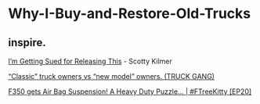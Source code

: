 # Why-I-Buy-and-Restore-Old-Trucks
## inspire.
[I’m Getting Sued for Releasing This](https://youtu.be/_NiVgYr9DTE) -  Scotty Kilmer

[“Classic” truck owners vs “new model” owners. (TRUCK GANG)](https://youtu.be/mlr_kGwL8ws)

[F350 gets Air Bag Suspension! A Heavy Duty Puzzle... | #FTreeKitty [EP20]](https://youtu.be/ozgarvCl8vk)
